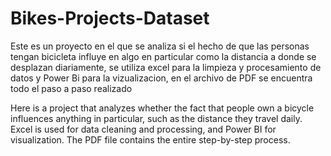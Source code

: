 # Bikes-Projects-Dataset

Este es un proyecto en el que se analiza si el hecho de que las personas tengan bicicleta influye en algo en particular como la distancia a donde se desplazan diariamente, se utiliza excel para la limpieza y procesamiento de datos y Power Bi para la vizualizacion, en el archivo de PDF se encuentra todo el paso a paso realizado

Here is a project that analyzes whether the fact that people own a bicycle influences anything in particular, such as the distance they travel daily. Excel is used for data cleaning and processing, and Power BI for visualization. The PDF file contains the entire step-by-step process.
